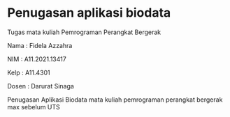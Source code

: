 # Penugasan aplikasi biodata
Tugas mata kuliah Pemrograman Perangkat Bergerak

Nama : Fidela Azzahra

NIM : A11.2021.13417

Kelp : A11.4301

Dosen : Darurat Sinaga

Penugasan Aplikasi Biodata mata kuliah pemrograman perangkat bergerak max sebelum UTS
